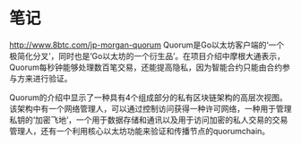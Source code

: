 # 笔记
http://www.8btc.com/jp-morgan-quorum
Quorum是Go以太坊客户端的‘一个极简化分叉’，同时也是‘Go以太坊的一个衍生品’。在项目介绍中摩根大通表示，Quorum每秒钟能够处理数百笔交易，还能提高隐私，因为智能合约只能由合约参与方来进行验证。

Quorum的介绍中显示了一种具有4个组成部分的私有区块链架构的高层次视图。该架构中有一个网络管理人，可以通过控制访问获得一种许可网络，一种用于管理私钥的‘加密飞地’，一个用于数据存储和通讯以及用于访问加密的私人交易的交易管理人，还有一个利用核心以太坊功能来验证和传播节点的quorumchain。
